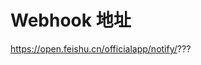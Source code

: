 # Webhook 地址

https://open.feishu.cn/officialapp/notify/???


<!--

Webhook地址是：https://open.feishu.cn/officialapp/notify/5f4a486a4c728ef12fdfdb894aa55c8edc3ee400cf61044cfcbac04a57561c8b

-->
